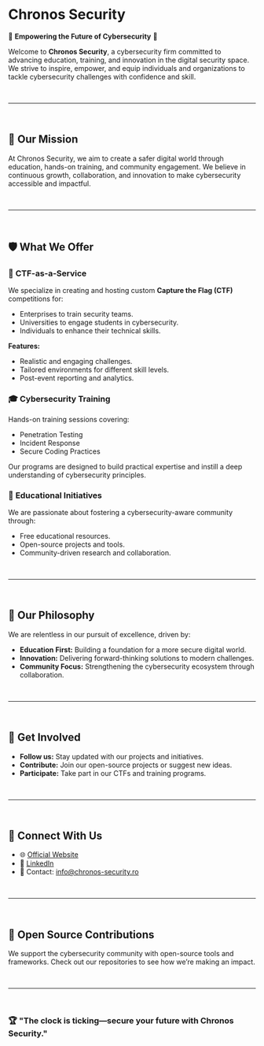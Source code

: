 # Chronos Security

🚀 **Empowering the Future of Cybersecurity** 🚀

Welcome to **Chronos Security**, a cybersecurity firm committed to advancing education, training, and innovation in the digital security space. We strive to inspire, empower, and equip individuals and organizations to tackle cybersecurity challenges with confidence and skill.

<br>

---

<br>

## 🎯 **Our Mission**
At Chronos Security, we aim to create a safer digital world through education, hands-on training, and community engagement. We believe in continuous growth, collaboration, and innovation to make cybersecurity accessible and impactful.

<br>

---

<br>

## 🛡️ **What We Offer**

### 🔐 **CTF-as-a-Service**
We specialize in creating and hosting custom **Capture the Flag (CTF)** competitions for:
- Enterprises to train security teams.
- Universities to engage students in cybersecurity.
- Individuals to enhance their technical skills.

**Features:**
- Realistic and engaging challenges.
- Tailored environments for different skill levels.
- Post-event reporting and analytics.

### 🎓 **Cybersecurity Training**
Hands-on training sessions covering:
- Penetration Testing
- Incident Response
- Secure Coding Practices

Our programs are designed to build practical expertise and instill a deep understanding of cybersecurity principles.

### 🧩 **Educational Initiatives**
We are passionate about fostering a cybersecurity-aware community through:
- Free educational resources.
- Open-source projects and tools.
- Community-driven research and collaboration.

<br>

---

<br>

## 🌟 **Our Philosophy**
We are relentless in our pursuit of excellence, driven by:
- **Education First:** Building a foundation for a more secure digital world.
- **Innovation:** Delivering forward-thinking solutions to modern challenges.
- **Community Focus:** Strengthening the cybersecurity ecosystem through collaboration.

<br>

---

<br>

## 📢 **Get Involved**
- **Follow us:** Stay updated with our projects and initiatives.
- **Contribute:** Join our open-source projects or suggest new ideas.
- **Participate:** Take part in our CTFs and training programs.

<br>

---

<br>

## 🤝 **Connect With Us**
- 🌐 [Official Website](https://chronos-security.ro)
- 🔗 [LinkedIn](https://www.linkedin.com/company/chronos-security)
- 💌 Contact: [info@chronos-security.ro](mailto:info@chronos-security.ro)

<br>

---

<br>

## 🔧 **Open Source Contributions**
We support the cybersecurity community with open-source tools and frameworks. Check out our repositories to see how we’re making an impact.

<br>

---

<br>

### 🏆 **"The clock is ticking—secure your future with Chronos Security."**
